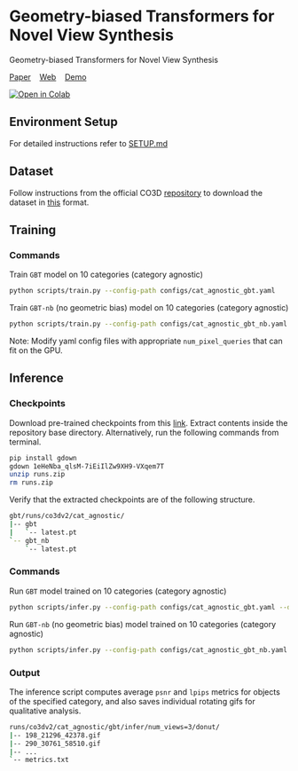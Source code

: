 # Geometry-biased Transformers for Novel View Synthesis
Geometry-biased Transformers for Novel View Synthesis

[Paper](https://arxiv.org/pdf/2301.04650.pdf)&nbsp;&nbsp;&nbsp;
[Web](https://mayankgrwl97.github.io/gbt/)&nbsp;&nbsp;&nbsp;
[Demo](https://colab.research.google.com/github/mayankgrwl97/gbt/blob/main/notebooks/gbt-demo.ipynb)

[![Open in Colab](https://colab.research.google.com/assets/colab-badge.svg?style=for-the-badge)](https://colab.research.google.com/github/mayankgrwl97/gbt/blob/main/notebooks/gbt-demo.ipynb)

## Environment Setup
For detailed instructions refer to [SETUP.md](./SETUP.md)

## Dataset
Follow instructions from the official CO3D [repository](https://github.com/facebookresearch/co3d#download-the-dataset) to download the dataset in [this](https://github.com/facebookresearch/co3d#dataset-format) format.

## Training

### Commands

Train `GBT` model on 10 categories (category agnostic)
```bash
python scripts/train.py --config-path configs/cat_agnostic_gbt.yaml
```

Train `GBT-nb` (no geometric bias) model on 10 categories (category agnostic)
```bash
python scripts/train.py --config-path configs/cat_agnostic_gbt_nb.yaml
```

Note: Modify yaml config files with appropriate `num_pixel_queries` that can fit on the GPU.

## Inference
### Checkpoints
Download pre-trained checkpoints from this [link](https://drive.google.com/file/d/1eHeNba_qlsM-7iEiIlZw9XH9-VXqem7T/view?usp=sharing). Extract contents inside the repository base directory. Alternatively, run the following commands from terminal.
```bash
pip install gdown
gdown 1eHeNba_qlsM-7iEiIlZw9XH9-VXqem7T
unzip runs.zip
rm runs.zip
```

Verify that the extracted checkpoints are of the following structure.

```bash
gbt/runs/co3dv2/cat_agnostic/
|-- gbt
|   `-- latest.pt
`-- gbt_nb
    `-- latest.pt
```

### Commands

Run `GBT` model trained on 10 categories (category agnostic)
```bash
python scripts/infer.py --config-path configs/cat_agnostic_gbt.yaml --dataset-path /path/to/co3d/dataset --category donut
```

Run `GBT-nb` (no geometric bias) model trained on 10 categories (category agnostic)
```bash
python scripts/infer.py --config-path configs/cat_agnostic_gbt_nb.yaml --dataset-path /path/to/co3d/dataset --category donut
```

### Output
The inference script computes average `psnr` and `lpips` metrics for objects of the specified category, and also saves individual rotating gifs for qualitative analysis.

```bash
runs/co3dv2/cat_agnostic/gbt/infer/num_views=3/donut/
|-- 198_21296_42378.gif
|-- 290_30761_58510.gif
|-- ...
`-- metrics.txt
```

<!-- ## BibTeX -->

<!-- ## Acknowledgements -->
